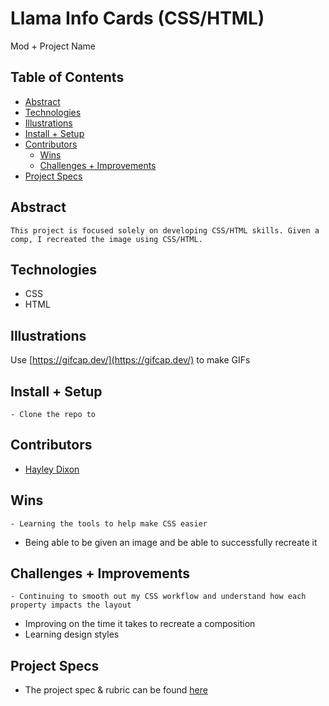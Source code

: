 
# Llama Info Cards (CSS/HTML)
Mod + Project Name

## Table of Contents
  - [Abstract](#abstract)
  - [Technologies](#technologies)
  - [Illustrations](#illustrations)
  - [Install + Setup](#set-up)
  - [Contributors](#contributors)
	- [Wins](#wins)
	- [Challenges + Improvements](#challenges-+-Improvements)
  - [Project Specs](#project-specs)

## Abstract
	This project is focused solely on developing CSS/HTML skills. Given a comp, I recreated the image using CSS/HTML.

## Technologies
  - CSS
  - HTML

## Illustrations

Use [https://gifcap.dev/](https://gifcap.dev/) to make GIFs

## Install + Setup
	- Clone the repo to

## Contributors
  - [Hayley Dixon](https://github.com/hheyhhay)

## Wins
	- Learning the tools to help make CSS easier
  - Being able to be given an image and be able to successfully recreate it

## Challenges + Improvements
	- Continuing to smooth out my CSS workflow and understand how each property impacts the layout
  - Improving on the time it takes to recreate a composition
  - Learning design styles


## Project Specs
  - The project spec & rubric can be found [here](https://frontend.turing.edu/projects/static-comp-challenge.html)
